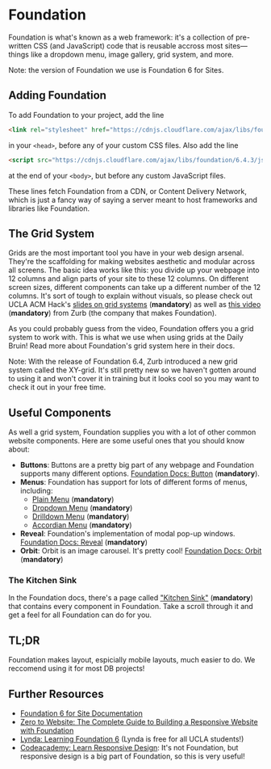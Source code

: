 # Foundation
Foundation is what's known as a web framework: it's a collection of pre-written CSS (and JavaScript) code that is reusable accross most sites—things like a dropdown menu, image gallery, grid system, and more.

Note: the version of Foundation we use is Foundation 6 for Sites.

## Adding Foundation
To add Foundation to your project, add the line
```html
<link rel="stylesheet" href="https://cdnjs.cloudflare.com/ajax/libs/foundation/6.4.3/css/foundation.min.css">
```
in your `<head>`, before any of your custom CSS files. Also add the line
```html
<script src="https://cdnjs.cloudflare.com/ajax/libs/foundation/6.4.3/js/foundation.min.js"></script>
```
at the end of your `<body>`, but before any custom JavaScript files.

These lines fetch Foundation from a CDN, or Content Delivery Network, which is just a fancy way of saying a server meant to host frameworks and libraries like Foundation.

## The Grid System
Grids are the most important tool you have in your web design arsenal. They're the scaffolding for making websites aesthetic and modular across all screens. The basic idea works like this: you divide up your webpage into 12 columns and align parts of your site to these 12 columns. On different screen sizes, different components can take up a different number of the 12 columns. It's sort of tough to explain without visuals, so please check out UCLA ACM Hack's [slides on grid systems](grids.pdf) (**mandatory**) as well as [this video](https://youtu.be/k1zizfK2xbQ) (**mandatory**) from Zurb (the company that makes Foundation).

As you could probably guess from the video, Foundation offers you a grid system to work with. This is what we use when using grids at the Daily Bruin! Read more about Foundation's grid system here in their docs.

Note: With the release of Foundation 6.4, Zurb introduced a new grid system called the XY-grid. It's still pretty new so we haven't gotten around to using it and won't cover it in training but it looks cool so you may want to check it out in your free time.

## Useful Components
As well a grid system, Foundation supplies you with a lot of other common website components. Here are some useful ones that you should know about:
- **Buttons**: Buttons are a pretty big part of any webpage and Foundation supports many different options. [Foundation Docs: Button](https://foundation.zurb.com/sites/docs/button.html) (**mandatory**).
- **Menus**: Foundation has support for lots of different forms of menus, including:
  - [Plain Menu](https://foundation.zurb.com/sites/docs/menu.html) (**mandatory**)
  - [Dropdown Menu](https://foundation.zurb.com/sites/docs/dropdown-menu.html) (**mandatory**)
  - [Drilldown Menu](https://foundation.zurb.com/sites/docs/drilldown-menu.html) (**mandatory**)
  - [Accordian Menu](https://foundation.zurb.com/sites/docs/accordion-menu.html) (**mandatory**)
- **Reveal**: Foundation's implementation of modal pop-up windows. [Foundation Docs: Reveal](https://foundation.zurb.com/sites/docs/reveal.html) (**mandatory**)
- **Orbit**: Orbit is an image carousel. It's pretty cool! [Foundation Docs: Orbit](https://foundation.zurb.com/sites/docs/orbit.html) (**mandatory**)

### The Kitchen Sink
In the Foundation docs, there's a page called ["Kitchen Sink"](https://foundation.zurb.com/sites/docs/kitchen-sink.html) (**mandatory**) that contains every component in Foundation. Take a scroll through it and get a feel for all Foundation can do for you. 

## TL;DR
Foundation makes layout, espicially mobile layouts, much easier to do. We reccomend using it for most DB projects!

## Further Resources
- [Foundation 6 for Site Documentation](https://foundation.zurb.com/sites/docs/)
- [Zero to Website: The Complete Guide to Building a Responsive Website with Foundation](https://s3.amazonaws.com/zurb-foundation/ZURB-Foundation-Zero-To-Website.pdf)
- [Lynda: Learning Foundation 6](https://www.lynda.com/Foundation-tutorials/Learning-Foundation-6/622086-2.html) (Lynda is free for all UCLA students!)
- [Codeacademy: Learn Responsive Design](https://www.codecademy.com/learn/learn-responsive-design): It's not Foundation, but responsive design is a big part of Foundation, so this is very useful!

